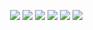 
<p align="right"><img src="https://img.shields.io/badge/Swift-F29661?style=flat-square&logo=Swift&logoColor=white"/></a>&nbsp<img src="https://img.shields.io/badge/Firebase-FFE400?style=flat-square&logo=Firebase&logoColor=white"/></a>&nbsp</h3><img src="https://img.shields.io/badge/Realm-FFB2D9?style=flat-square&logo=Realm&logoColor=white"/></a>&nbsp</h3><img src="https://img.shields.io/badge/Xcode-1575F9?style=flat-square&logo=Xcode&logoColor=white"/></a>&nbsp<img src="https://img.shields.io/badge/Alamofire-FF5E00?style=flat-square&logo=Alamofire&logoColor=white"/></a>&nbsp<img src="https://img.shields.io/badge/SwiftUI-5CD1E5?style=flat-square&logo=SwiftUI&logoColor=white"/>
</p>
